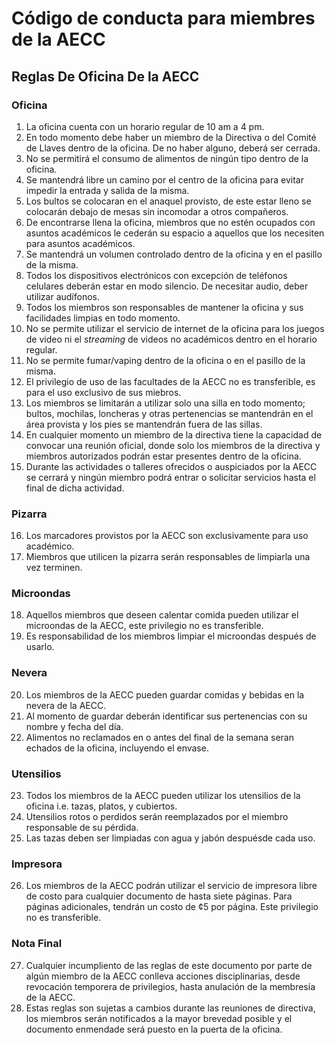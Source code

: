# Código de conducta para miembres de la AECC
## Reglas De Oficina De la AECC

### Oficina

1. La oficina cuenta con un horario regular de 10 am a 4 pm.
2. En todo momento debe haber un miembro de la Directiva o del Comité de Llaves dentro de la oficina. De no haber alguno, deberá ser cerrada.
3. No se permitirá el consumo de alimentos de ningún tipo dentro de la oficina.
4. Se mantendrá libre un camino por el centro de la oficina para evitar impedir la entrada y salida de la misma.
5. Los bultos se colocaran en el anaquel provisto, de este estar lleno se colocarán debajo de mesas sin incomodar a otros compañeros.
6. De encontrarse llena la oficina, miembros que no estén ocupados con asuntos académicos le cederán su espacio a aquellos que los necesiten para asuntos académicos.
7. Se mantendrá un volumen controlado dentro de la oficina y en el pasillo de la misma.
8. Todos los dispositivos electrónicos con excepción de teléfonos celulares deberán estar en modo silencio. De necesitar audio, deber utilizar audífonos.
9. Todos los miembros son responsables de mantener la oficina y sus facilidades limpias en todo momento.
10. No se permite utilizar el servicio de internet de la oficina para los juegos de video ni el _streaming_ de videos no académicos dentro en el horario regular.
11. No se permite fumar/vaping dentro de la oficina o en el pasillo de la misma.
12. El privilegio de uso de las facultades de la AECC no es transferible, es para el uso exclusivo de sus miebros.
13. Los miembros se limitarán a utilizar solo una silla en todo momento; bultos, mochilas, loncheras y otras pertenencias se mantendrán en el área provista y los pies se mantendrán fuera de las sillas.
14. En cualquier momento un miembro de la directiva tiene la capacidad de convocar una reunión oficial, donde solo los miembros de la directiva y miembros autorizados podrán estar presentes dentro de la oficina.
15. Durante las actividades o talleres ofrecidos o auspiciados por la AECC se cerrará y ningún miembro podrá entrar o solicitar servicios hasta el final de dicha actividad.

### Pizarra

16. Los marcadores provistos por la AECC son exclusivamente para uso académico.
17. Miembros que utilicen la pizarra serán responsables de limpiarla una vez terminen.

### Microondas

18. Aquellos miembros que deseen calentar comida pueden utilizar el microondas de la AECC, este privilegio no es transferible.
19. Es responsabilidad de los miembros limpiar el microondas después de usarlo.

### Nevera

20. Los miembros de la AECC pueden guardar comidas y bebidas en la nevera de la AECC.
21. Al momento de guardar deberán identificar sus pertenencias con su nombre y fecha del día.
22. Alimentos no reclamados en o antes del final de la semana seran echados de la oficina, incluyendo el envase.

### Utensilios

23. Todos los miembros de la AECC pueden utilizar los utensilios de la oficina i.e. tazas, platos, y cubiertos.
24. Utensilios rotos o perdidos serán reemplazados por el miembro responsable de su pérdida.
25. Las tazas deben ser limpiadas con agua y jabón despuésde cada uso.

### Impresora

26. Los miembros de la AECC podrán utilizar el servicio de impresora libre de costo para cualquier documento de hasta siete páginas. Para páginas adicionales, tendrán un costo de ¢5 por página. Este privilegio no es transferible.

### Nota Final

27. Cualquier incumpliento de las reglas de este documento por parte de algún miembro de la AECC conlleva acciones disciplinarias, desde revocación temporera de privilegios, hasta anulación de la membresía de la AECC.
28. Estas reglas son sujetas a cambios durante las reuniones de directiva, los miembros serán notificados a la mayor brevedad posible y el documento enmendade será puesto en la puerta de la oficina.

